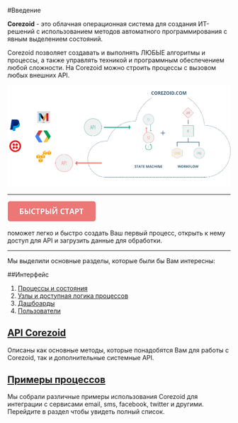 #Введение

**Corezoid** - это облачная операционная система для создания ИТ-решений с использованием методов автоматного программирования с явным выделением состояний.

Corezoid позволяет создавать и выполнять ЛЮБЫЕ алгоритмы и процессы, а также управлять техникой и программным обеспечением любой сложности.
На Corezoid можно строить процессы с вызовом любых внешних API.

![API](api/img/API.png)

---
[![btn](api/img/btn.png)](quick-start/README.md)

поможет легко и быстро создать Ваш первый процесс, открыть к нему доступ для API и загрузить данные для обработки.

---

Мы выделили основные разделы, которые были бы Вам интересны:

##Интерфейс
1. [Процессы и состояния](interface/process_and_state/processes.md)
1. [Узлы и доступная логика процессов](interface/nodes/README.md)
1. [Дашбоарды](interface/dashboard.md)
1. [Пользователи](interface/users_groups.md)


## [API Corezoid](api/README.md)
Описаны как основные методы, которые понадобятся Вам для работы с Corezoid, так и дополнительные системные API.

## [Примеры процессов](plugins/README.md)
Мы собрали различные примеры использования Corezoid для интеграции с сервисами email, sms, facebook, twitter и другими. Перейдите в раздел чтобы увидеть полный список.


